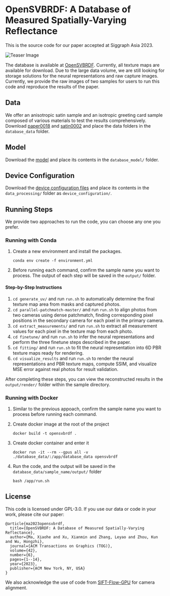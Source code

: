 # OpenSVBRDF: A Database of Measured Spatially-Varying Reflectance

This is the source code for our paper accepted at Siggraph Asia 2023. 

![Teaser Image](assets/sorted_teaser_new.jpg)

The database is available at [OpenSVBRDF](https://opensvbrdf.github.io/). Currently, all texture maps are available for download. Due to the large data volume, we are still looking for storage solutions for the neural representations and raw capture images. Currently, we provide the raw images of two samples for users to run this code and reproduce the results of the paper.

## Data

We offer an anisotropic satin sample and an isotropic greeting card sample composed of various materials to test the results comprehensively. Download [paper0018](https://drive.google.com/file/d/1PBhkDUvGb9goTIzc_9HxCAtOB72KGw9K/view?usp=sharing) and [satin0002](https://drive.google.com/file/d/1tKWYCvvX073X8HIgc2kjC8_QoGUM5QVP/view?usp=sharing) and place the data folders in the `database_data` folder.

## Model

Download the [model](https://drive.google.com/file/d/1px3Ij1B7GIESWhAAm0-MHOhwR6yjWaVB/view?usp=drive_link) and place its contents in the `database_model/` folder.

## Device Configuration

Download the [device configuration files](https://drive.google.com/file/d/1dIqEQcImBUaTGfsy0SVb8S6Pjua5u317/view?usp=drive_link) and place its contents in the `data_processing/` folder as `device_configuration/`.

## Running Steps

We provide two approaches to run the code, you can choose any one you prefer.

### Running with Conda

1. Create a new environment and install the packages.

    `conda env create -f environment.yml`
2. Before running each command, confirm the sample name you want to process. The output of each step will be saved in the `output/` folder.

#### Step-by-Step Instructions

1. `cd generate_uv/` and run `run.sh` to automatically determine the final texture map area from masks and captured photos.
2. `cd parallel-patchmatch-master/` and run `run.sh` to align photos from two cameras using dense patchmatch, finding corresponding pixel positions in the secondary camera for each pixel in the primary camera.
3. `cd extract_measurements/` and run `run.sh` to extract all measurement values for each pixel in the texture map from each photo.
4. `cd finetune/` and run `run.sh` to infer the neural representations and perform the three finetune steps described in the paper.
5. `cd fitting/` and run `run.sh` to fit the neural representation into 6D PBR texture maps ready for rendering.
6. `cd visualize_results` and run `run.sh` to render the neural representations and PBR texture maps, compute SSIM, and visualize MSE error against real photos for result validation.

After completing these steps, you can view the reconstructed results in the `output/render/` folder within the sample directory.

### Running with Docker 

1. Similar to the previous appoach, confirm the sample name you want to process before running each command.

2. Create docker image at the root of the project

    `docker build -t opensvbrdf .`

3. Create docker container and enter it

    `docker run -it --rm --gpus all -v ./database_data/:/app/database_data opensvbrdf`

4. Run the code, and the output will be saved in the `database_data/sample_name/output/` folder

    `bash /app/run.sh`


## License

This code is licensed under GPL-3.0. If you use our data or code in your work, please cite our paper:

```
@article{ma2023opensvbrdf,
  title={OpenSVBRDF: A Database of Measured Spatially-Varying Reflectance},
  author={Ma, Xiaohe and Xu, Xianmin and Zhang, Leyao and Zhou, Kun and Wu, Hongzhi},
  journal={ACM Transactions on Graphics (TOG)},
  volume={42},
  number={6},
  pages={1--14},
  year={2023},
  publisher={ACM New York, NY, USA}
}
```

We also acknowledge the use of code from [SIFT-Flow-GPU](https://github.com/hmorimitsu/sift-flow-gpu) for camera alignment.